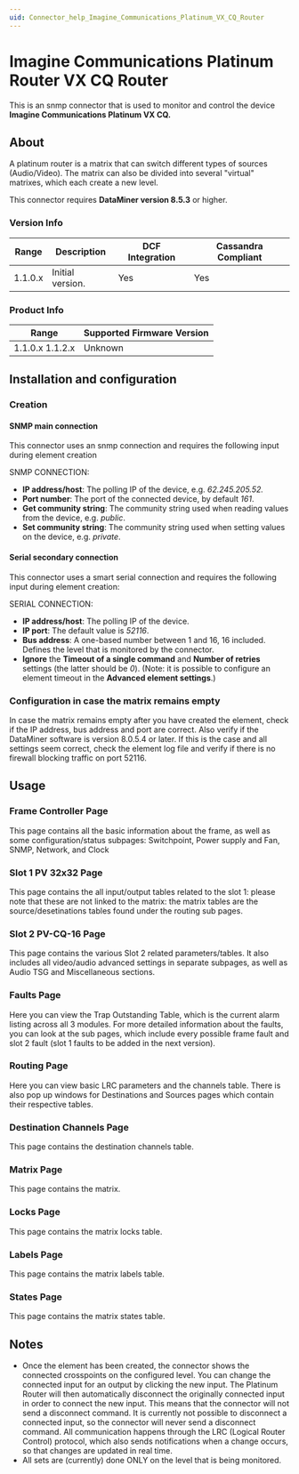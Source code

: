 ```yaml
---
uid: Connector_help_Imagine_Communications_Platinum_VX_CQ_Router
---
```


# Imagine Communications Platinum Router VX CQ Router

This is an snmp connector that is used to monitor and control the device **Imagine Communications Platinum VX CQ.**

## About

A platinum router is a matrix that can switch different types of sources (Audio/Video). The matrix can also be divided into several "virtual" matrixes, which each create a new level.

This connector requires **DataMiner version 8.5.3** or higher.

### Version Info

| **Range** | **Description**                                         | **DCF Integration** | **Cassandra Compliant** |
|------------------|---------------------------------------------------------|---------------------|-------------------------|
| 1.1.0.x          | Initial version.                                        | Yes                 | Yes                      |

### Product Info

| Range | Supported Firmware Version |
|------------------|-----------------------------|
| 1.1.0.x 1.1.2.x  | Unknown                     |

## Installation and configuration

### Creation


#### SNMP main connection

This connector uses an snmp connection and requires the following input during element creation

SNMP CONNECTION:

- **IP address/host**: The polling IP of the device, e.g. *62.245.205.52.*
- **Port number**: The port of the connected device, by default *161*.
- **Get community string**: The community string used when reading values from the device, e.g. *public*.
- **Set community string**: The community string used when setting values on the device, e.g. *private*.

#### Serial secondary connection

This connector uses a smart serial connection and requires the following input during element creation:

SERIAL CONNECTION:

- **IP address/host**: The polling IP of the device.
- **IP port**: The default value is *52116*.
- **Bus address**: A one-based number between 1 and 16, 16 included. Defines the level that is monitored by the connector.
- **Ignore** the **Timeout of a single command** and **Number of retries** settings (the latter should be *0*).
  (Note: it is possible to configure an element timeout in the **Advanced element settings**.)


### Configuration in case the matrix remains empty

In case the matrix remains empty after you have created the element, check if the IP address, bus address and port are correct. Also verify if the DataMiner software is version 8.0.5.4 or later.
If this is the case and all settings seem correct, check the element log file and verify if there is no firewall blocking traffic on port 52116.

## Usage

### Frame Controller Page
This page contains all the basic information about the frame, as well as some configuration/status subpages: Switchpoint, Power supply and Fan, SNMP, Network, and Clock
### Slot 1 PV 32x32 Page
This page contains the all input/output tables related to the slot 1: please note that these are not linked to the matrix: the matrix tables are the source/desetinations tables found under the routing sub pages.
### Slot 2 PV-CQ-16 Page
This page contains the various Slot 2 related parameters/tables. It also includes all video/audio advanced settings in separate subpages, as well as Audio TSG and Miscellaneous sections.
### Faults Page
Here you can view the Trap Outstanding Table, which is the current alarm listing across all 3 modules. For more detailed information about the faults, you can look at the sub pages, which include every possible frame fault and slot 2 fault (slot 1 faults to be added in the next version).
### Routing Page
Here you can view basic LRC parameters and the channels table. There is also pop up windows for Destinations and Sources pages which contain their respective tables.
### Destination Channels Page
This page contains the destination channels table.
### Matrix Page
This page contains the matrix.
### Locks Page
This page contains the  matrix locks table.
### Labels Page
This page contains the  matrix labels table.
### States Page
This page contains the matrix states table.


## Notes

- Once the element has been created, the connector shows the connected crosspoints on the configured level. You can change the connected input for an output by clicking the new input. The Platinum Router will then automatically disconnect the originally connected input in order to connect the new input. This means that the connector will not send a disconnect command. It is currently not possible to disconnect a connected input, so the connector will never send a disconnect command. All communication happens through the LRC (Logical Router Control) protocol, which also sends notifications when a change occurs, so that changes are updated in real time.
- All sets are (currently) done ONLY on the level that is being monitored.